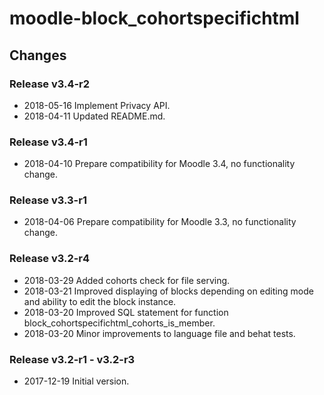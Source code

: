 moodle-block_cohortspecifichtml
===============================

Changes
-------

### Release v3.4-r2

* 2018-05-16 Implement Privacy API.
* 2018-04-11 Updated README.md.

### Release v3.4-r1

* 2018-04-10 Prepare compatibility for Moodle 3.4, no functionality change.

### Release v3.3-r1

* 2018-04-06 Prepare compatibility for Moodle 3.3, no functionality change.

### Release v3.2-r4

* 2018-03-29 Added cohorts check for file serving.
* 2018-03-21 Improved displaying of blocks depending on editing mode and ability to edit the block instance.
* 2018-03-20 Improved SQL statement for function block_cohortspecifichtml_cohorts_is_member.
* 2018-03-20 Minor improvements to language file and behat tests.

### Release v3.2-r1 - v3.2-r3

* 2017-12-19 Initial version.
